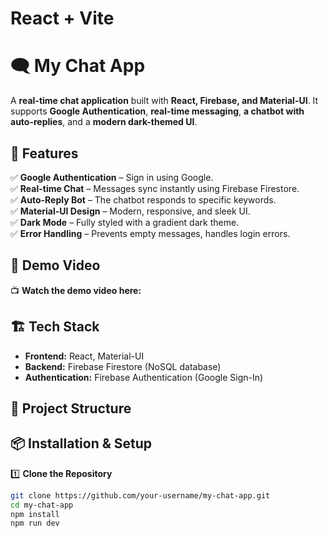 # React + Vite

# 🗨️ My Chat App  

A **real-time chat application** built with **React, Firebase, and Material-UI**. It supports **Google Authentication**, **real-time messaging**, **a chatbot with auto-replies**, and a **modern dark-themed UI**.  

## 🚀 Features  

✅ **Google Authentication** – Sign in using Google.  
✅ **Real-time Chat** – Messages sync instantly using Firebase Firestore.  
✅ **Auto-Reply Bot** – The chatbot responds to specific keywords.  
✅ **Material-UI Design** – Modern, responsive, and sleek UI.  
✅ **Dark Mode** – Fully styled with a gradient dark theme.  
✅ **Error Handling** – Prevents empty messages, handles login errors.  

## 🎥 Demo Video  

📺 **Watch the demo video here:**  


## 🏗️ Tech Stack  

- **Frontend:** React, Material-UI  
- **Backend:** Firebase Firestore (NoSQL database)  
- **Authentication:** Firebase Authentication (Google Sign-In)  

## 📂 Project Structure  





## 📦 Installation & Setup  

1️⃣ **Clone the Repository**  
```sh
git clone https://github.com/your-username/my-chat-app.git
cd my-chat-app
npm install
npm run dev
